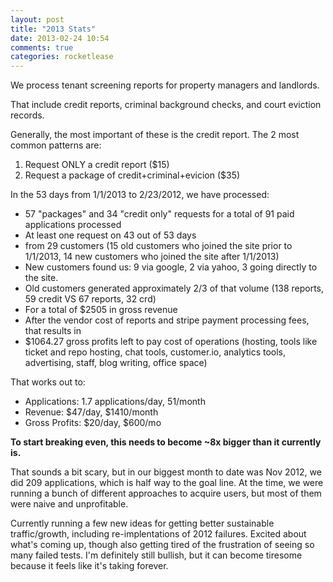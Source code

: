 ```yaml
---
layout: post
title: "2013 Stats"
date: 2013-02-24 10:54
comments: true
categories: rocketlease
---
```

We process tenant screening reports for property managers and landlords.

That include credit reports, criminal background checks, and court eviction records.

Generally, the most important of these is the credit report.  The 2 most common patterns are:

1. Request ONLY a credit report ($15)
2. Request a package of credit+criminal+evicion ($35)

In the 53 days from 1/1/2013 to 2/23/2012, we have processed:

* 57 "packages" and 34 "credit only" requests for a total of 91 paid applications processed
* At least one request on 43 out of 53 days
* from 29 customers (15 old customers who joined the site prior to 1/1/2013, 14 new customers who joined the site after 1/1/2013)
* New customers found us: 9 via google, 2 via yahoo, 3 going directly to the site.
* Old customers generated approximately 2/3 of that volume (138 reports, 59 credit VS 67 reports, 32 crd)
* For a total of $2505 in gross revenue
* After the vendor cost of reports and stripe payment processing fees, that results in
* $1064.27 gross profits left to pay cost of operations (hosting, tools like ticket and repo hosting, chat tools, customer.io, analytics tools, advertising, staff, blog writing, office space)

That works out to:

* Applications: 1.7 applications/day, 51/month
* Revenue: $47/day, $1410/month
* Gross Profits: $20/day, $600/mo

**To start breaking even, this needs to become ~8x bigger than it currently is.**

That sounds a bit scary, but in our biggest month to date was Nov 2012, we did 209 applications, which is half way to the goal line. At the time, we were running a bunch of different approaches to acquire users, but most of them were naive and unprofitable.

Currently running a few new ideas for getting better sustainable traffic/growth, including re-implentations of 2012 failures.  Excited about what's coming up, though also getting tired of the frustration of seeing so many failed tests. I'm definitely still bullish, but it can become tiresome because it feels like it's taking forever.
